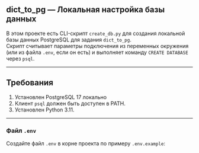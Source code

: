 ## dict_to_pg — Локальная настройка базы данных

В этом проекте есть CLI-скрипт `create_db.py` для создания локальной базы данных PostgreSQL для задания `dict_to_pg`.  
Скрипт считывает параметры подключения из переменных окружения (или из файла `.env`, если он есть) и выполняет команду `CREATE DATABASE` через `psql`.

---

## Требования

1. Установлен PostgreSQL 17 локально
2. Клиент `psql` должен быть доступен в PATH.  
3. Установлен Python 3.11.

---

### Файл `.env` 

Создайте файл `.env` в корне проекта по примеру `.env.example`: